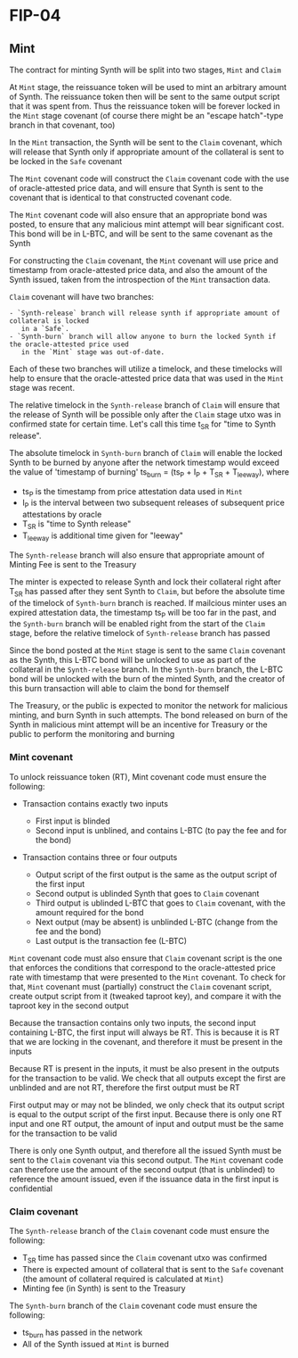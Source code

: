 # FIP-04

## Mint

The contract for minting Synth will be split into two stages, `Mint` and `Claim`

At `Mint` stage, the reissuance token will be used to mint an arbitrary amount of Synth.
The reissuance token then will be sent to the same output script that it was spent from.
Thus the reissuance token will be forever locked in the `Mint` stage covenant (of course
there might be an "escape hatch"-type branch in that covenant, too)

In the `Mint` transaction, the Synth will be sent to the `Claim` covenant, which will release
that Synth only if appropriate amount of the collateral is sent to be locked in the `Safe` covenant

The `Mint` covenant code will construct the `Claim` covenant code with the use of oracle-attested
price data, and will ensure that Synth is sent to the covenant that is identical to that
constructed covenant code.

The `Mint` covenant code will also ensure that an appropriate bond was posted, to ensure that
any malicious mint attempt will bear significant cost. This bond will be in L-BTC, and will be sent
to the same covenant as the Synth

For constructing the `Claim` covenant, the `Mint` covenant will use price and timestamp from
oracle-attested price data, and also the amount of the Synth issued, taken from the introspection
of the `Mint` transaction data.

`Claim` covenant will have two branches:

    - `Synth-release` branch will release synth if appropriate amount of collateral is locked
       in a `Safe`.
    - `Synth-burn` branch will allow anyone to burn the locked Synth if the oracle-attested price used
       in the `Mint` stage was out-of-date.

Each of these two branches will utilize a timelock, and these timelocks will help to ensure that
the oracle-attested price data that was used in the `Mint` stage was recent.

The relative timelock in the `Synth-release` branch of `Claim` will ensure that the release
of Synth will be possible only after the `Claim` stage utxo was in confirmed state for certain time.
Let's call this time t<sub>SR</sub> for "time to Synth release".

The absolute timelock in `Synth-burn` branch of `Claim` will enable the locked Synth to be burned
by anyone after the network timestamp would exceed the value of 'timestamp of burning'
ts<sub>burn</sub> = (ts<sub>P</sub> + I<sub>P</sub> + T<sub>SR</sub> + T<sub>leeway</sub>), where

- ts<sub>P</sub> is the timestamp from price attestation data used in `Mint`
- I<sub>P</sub> is the interval between two subsequent releases of subsequent price attestations by oracle
- T<sub>SR</sub> is "time to Synth release"
- T<sub>leeway</sub> is additional time given for "leeway"

The `Synth-release` branch will also ensure that appropriate amount of Minting Fee is sent to the Treasury

The minter is expected to release Synth and lock their collateral right after T<sub>SR</sub> has passed
after they sent Synth to `Claim`, but before the absolute time of the timelock of `Synth-burn` branch
is reached. If mailcious minter uses an expired attestation data, the timestamp ts<sub>P</sub> will be
too far in the past, and the `Synth-burn` branch will be enabled right from the start of the `Claim` stage,
before the relative timelock of `Synth-release` branch has passed

Since the bond posted at the `Mint` stage is sent to the same `Claim` covenant as the Synth, this
L-BTC bond will be unlocked to use as part of the collateral in the `Synth-release` branch. In the
`Synth-burn` branch, the L-BTC bond will be unlocked with the burn of the minted Synth, and the creator
of this burn transaction will able to claim the bond for themself

The Treasury, or the public is expected to monitor the network for malicious minting, and burn
Synth in such attempts. The bond released on burn of the Synth in malicious mint attempt will be an
incentive for Treasury or the public to perform the monitoring and burning

### Mint covenant

To unlock reissuance token (RT), Mint covenant code must ensure the following:

- Transaction contains exactly two inputs
  * First input is blinded
  * Second input is unblined, and contains L-BTC (to pay the fee and for the bond)

- Transaction contains three or four outputs
  * Output script of the first output is the same as the output script of the first input
  * Second output is ublinded Synth that goes to `Claim` covenant
  * Third output is ublinded L-BTC that goes to `Claim` covenant, with the amount
    required for the bond
  * Next output (may be absent) is unblinded L-BTC (change from the fee and the bond)
  * Last output is the transaction fee (L-BTC)

`Mint` covenant code must also ensure that `Claim` covenant script is the one that enforces
the conditions that correspond to the oracle-attested price rate with timestamp that were presented
to the `Mint` covenant. To check for that, `Mint` covenant must (partially) construct the `Claim`
covenant script, create output script from it (tweaked taproot key), and compare it with the taproot key
in the second output

Because the transaction contains only two inputs, the second input containing L-BTC, the first input
will always be RT. This is because it is RT that we are locking in the covenant, and therefore
it must be present in the inputs

Because RT is present in the inputs, it must be also present in the outputs for the transaction
to be valid. We check that all outputs except the first are unblinded and are not RT, therefore
the first output must be RT

First output may or may not be blinded, we only check that its output script is equal to the output
script of the first input. Because there is only one RT input and one RT output, the amount of
input and output must be the same for the transaction to be valid

There is only one Synth output, and therefore all the issued Synth must be sent to the `Claim`
covenant via this second output. The `Mint` covenant code can therefore use the amount of the
second output (that is unblinded) to reference the amount issued, even if the issuance data
in the first input is confidential

### Claim covenant

The `Synth-release` branch of the `Claim` covenant code must ensure the following:

- T<sub>SR</sub> time has passed since the `Claim` covenant utxo was confirmed
- There is expected amount of collateral that is sent to the `Safe` covenant (the amount of collateral
required is calculated at `Mint`)
- Minting fee (in Synth) is sent to the Treasury

The `Synth-burn` branch of the `Claim` covenant code must ensure the following:

- ts<sub>burn</sub> has passed in the network
- All of the Synth issued at `Mint` is burned
